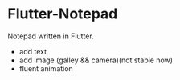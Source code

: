 # Flutter-Notepad

Notepad written in Flutter.

- add text
- add image (galley && camera)(not stable now)
- fluent animation